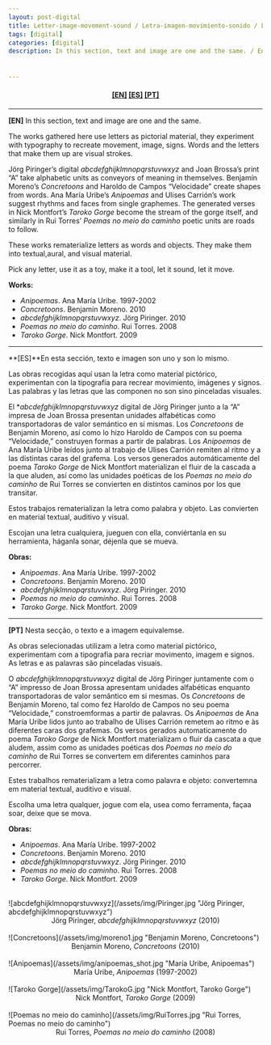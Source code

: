 ```yaml
---
layout: post-digital
title: Letter­-image­-movement-­sound / Letra­-imagen­-movimiento­-sonido / Letra-imagem­-movimento­-som
tags: [digital]
categories: [digital]
description: In this section, text and image are one and the same. / En esta sección, texto e imagen son uno y son lo mismo. / Nesta secção, o texto e a imagem equivalemse.


---
```

<h4 align="center"><a href="#EN">[EN]</a> <a href="#ES">[ES]</a> <a href="#PT">[PT]</a> </h4>

---

<a id="EN"/>**[EN]** In this section, text and image are one and the same.


The works gathered here use letters as pictorial material, they experiment with typography to recreate movement, image, signs. Words and the letters that make them up are visual strokes.

Jörg Piringer’s digital *abcdefghijklmnopqrstuvwxyz* and Joan Brossa’s print “A” take alphabetic units as conveyors of meaning in themselves. Benjamín Moreno’s *Concretoons* and Haroldo de Campos “Velocidade” create shapes from words. Ana María Uribe’s *Anipoemas* and Ulises Carrión’s work suggest rhythms and faces from single graphemes. The generated verses in Nick Montfort’s *Taroko Gorge* become the stream of the gorge itself, and similarly in Rui Torres’ *Poemas no meio do caminho* poetic units are roads to follow.

These works rematerialize letters as words and objects. They make them into textual,aural, and visual material.

Pick any letter, use it as a toy, make it a tool, let it sound, let it move.

**Works:**


- *Anipoemas*. Ana María Uribe. 1997-2002
- *Concretoons*. Benjamín Moreno. 2010
- *abcdefghijklmnopqrstuvwxyz*. Jörg Piringer. 2010
- *Poemas no meio do caminho*. Rui Torres. 2008
- *Taroko Gorge*. Nick Montfort. 2009

---

<a id="ES"/>**[ES]**En esta sección, texto e imagen son uno y son lo mismo.

Las obras recogidas aquí usan la letra como material pictórico, experimentan con la tipografía para recrear movimiento, imágenes y signos. Las palabras y las letras que las componen no son sino pinceladas visuales.

El **abcdefghijklmnopqrstuvwxyz* digital de Jörg Piringer junto a la “A” impresa de Joan Brossa presentan unidades alfabéticas como transportadoras de valor semántico en sí mismas. Los *Concretoons* de Benjamín Moreno, así como lo hizo Haroldo de Campos con su poema “Velocidade,” construyen formas a partir de palabras. Los *Anipoemas* de Ana María Uribe leídos junto al trabajo de Ulises Carrión remiten al ritmo y a las distintas caras del grafema. Los versos generados automáticamente del poema *Taroko Gorge* de Nick Montfort materializan el fluir de la cascada a la que aluden, así como las unidades poéticas de los *Poemas no meio do caminho* de Rui Torres se convierten en distintos caminos por los que transitar.

Estos trabajos rematerializan la letra como palabra y objeto. Las convierten en material textual, auditivo y visual.

Escojan una letra cualquiera, jueguen con ella, conviértanla en su herramienta, háganla sonar, déjenla que se mueva.

**Obras:**


- *Anipoemas*. Ana María Uribe. 1997-2002
- *Concretoons*. Benjamín Moreno. 2010
- *abcdefghijklmnopqrstuvwxyz*. Jörg Piringer. 2010
- *Poemas no meio do caminho*. Rui Torres. 2008
- *Taroko Gorge*. Nick Montfort. 2009

---

<a id="PT"/>**[PT]** Nesta secção, o texto e a imagem equivalem­se.

As obras selecionadas utilizam a letra como material pictórico, experimentam com a tipografia para recriar movimento, imagem e signos. As letras e as palavras são pinceladas visuais.

O *abcdefghijklmnopqrstuvwxyz* digital de Jörg Piringer juntamente com o “A” impresso de Joan Brossa apresentam unidades alfabéticas enquanto transportadoras de valor semântico em si mesmas. Os *Concretoons* de Benjamín Moreno, tal como fez Haroldo de Campos no seu poema “Velocidade,” constroemformas a partir de palavras. Os *Anipoemas* de Ana María Uribe lidos junto ao trabalho de Ulises Carrión remetem ao ritmo e às diferentes caras dos grafemas. Os versos gerados automaticamente do poema *Taroko Gorge* de Nick Montfort materializam o fluir da cascata a que aludem, assim como as unidades poéticas dos *Poemas no meio do caminho* de Rui Torres se convertem em diferentes caminhos para percorrer.

Estes trabalhos rematerializam a letra como palavra e objeto: convertem­na em material textual, auditivo e visual.

Escolha uma letra qualquer, jogue com ela, use­a como ferramenta, faça­a soar, deixe que se mova.

**Obras:**


- *Anipoemas*. Ana María Uribe. 1997-2002
- *Concretoons*. Benjamín Moreno. 2010
- *abcdefghijklmnopqrstuvwxyz*. Jörg Piringer. 2010
- *Poemas no meio do caminho*. Rui Torres. 2008
- *Taroko Gorge*. Nick Montfort. 2009


<br/>
![abcdefghijklmnopqrstuvwxyz](/assets/img/Piringer.jpg "Jörg Piringer, abcdefghijklmnopqrstuvwxyz")
<center>Jörg Piringer, <em>abcdefghijklmnopqrstuvwxyz</em> (2010)</center>
<br/>
![Concretoons](/assets/img/moreno1.jpg "Benjamin Moreno, Concretoons")
<center>Benjamin Moreno, <em>Concretoons</em> (2010)</center>
<br/>
![Anipoemas](/assets/img/anipoemas_shot.jpg "María Uribe, Anipoemas")
<center>María Uribe, <em>Anipoemas</em> (1997-2002)</center>
<br/>
![Taroko Gorge](/assets/img/TarokoG.jpg "Nick Montfort, Taroko Gorge")
<center>Nick Montfort, <em>Taroko Gorge</em> (2009)</center>
<br/>
![Poemas no meio do caminho](/assets/img/RuiTorres.jpg "Rui Torres, Poemas no meio do caminho")
<center>Rui Torres, <em>Poemas no meio do caminho</em> (2008)</center>
